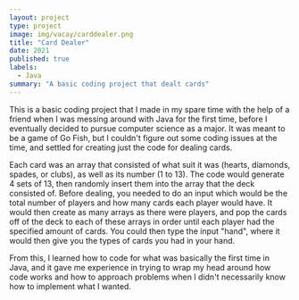 ```yaml
---
layout: project
type: project
image: img/vacay/carddealer.png
title: "Card Dealer"
date: 2021
published: true
labels:
  - Java
summary: "A basic coding project that dealt cards"
---
```


This is a basic coding project that I made in my spare time with the help of a friend when I was messing around with Java for the first time, before I eventually decided to pursue computer science as a major. It was meant to be a game of Go Fish, but I couldn't figure out some coding issues at the time, and settled for creating just the code for dealing cards.  

Each card was an array that consisted of what suit it was (hearts, diamonds, spades, or clubs), as well as its number (1 to 13). The code would generate 4 sets of 13, then randomly insert them into the array that the deck consisted of.  Before dealing, you needed to do an input which would be the total number of players and how many cards each player would have. It would then create as many arrays as there were players, and pop the cards off of the deck to each of these arrays in order until each player had the specified amount of cards. You could then type the input "hand", where it would then give you the types of cards you had in your hand.

From this, I learned how to code for what was basically the first time in Java, and it gave me experience in trying to wrap my head around how code works and how to approach problems when I didn't necessarily know how to implement what I wanted.
